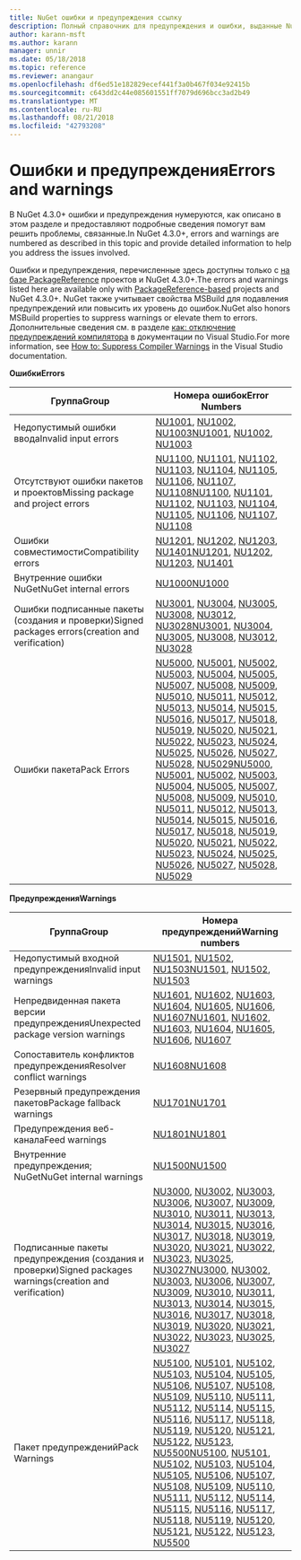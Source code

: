 ```yaml
---
title: NuGet ошибки и предупреждения ссылку
description: Полный справочник для предупреждения и ошибки, выданные NuGet при выполнении различных операций NuGet.
author: karann-msft
ms.author: karann
manager: unnir
ms.date: 05/18/2018
ms.topic: reference
ms.reviewer: anangaur
ms.openlocfilehash: df6ed51e182829ecef441f3a0b467f034e92415b
ms.sourcegitcommit: c643dd2c44e085601551ff7079d696bcc3ad2b49
ms.translationtype: MT
ms.contentlocale: ru-RU
ms.lasthandoff: 08/21/2018
ms.locfileid: "42793208"
---
```

# <a name="errors-and-warnings"></a><span data-ttu-id="a48f9-103">Ошибки и предупреждения</span><span class="sxs-lookup"><span data-stu-id="a48f9-103">Errors and warnings</span></span>

<span data-ttu-id="a48f9-104">В NuGet 4.3.0+ ошибки и предупреждения нумеруются, как описано в этом разделе и предоставляют подробные сведения помогут вам решить проблемы, связанные.</span><span class="sxs-lookup"><span data-stu-id="a48f9-104">In NuGet 4.3.0+, errors and warnings are numbered as described in this topic and provide detailed information to help you address the issues involved.</span></span>

<span data-ttu-id="a48f9-105">Ошибки и предупреждения, перечисленные здесь доступны только с [на базе PackageReference](../consume-packages/package-references-in-project-files.md) проектов и NuGet 4.3.0+.</span><span class="sxs-lookup"><span data-stu-id="a48f9-105">The errors and warnings listed here are available only with [PackageReference-based](../consume-packages/package-references-in-project-files.md) projects and NuGet 4.3.0+.</span></span> <span data-ttu-id="a48f9-106">NuGet также учитывает свойства MSBuild для подавления предупреждений или повысить их уровень до ошибок.</span><span class="sxs-lookup"><span data-stu-id="a48f9-106">NuGet also honors MSBuild properties to suppress warnings or elevate them to errors.</span></span> <span data-ttu-id="a48f9-107">Дополнительные сведения см. в разделе [как: отключение предупреждений компилятора](/visualstudio/ide/how-to-suppress-compiler-warnings) в документации по Visual Studio.</span><span class="sxs-lookup"><span data-stu-id="a48f9-107">For more information, see [How to: Suppress Compiler Warnings](/visualstudio/ide/how-to-suppress-compiler-warnings) in the Visual Studio documentation.</span></span>

<span data-ttu-id="a48f9-108">**Ошибки**</span><span class="sxs-lookup"><span data-stu-id="a48f9-108">**Errors**</span></span>

| <span data-ttu-id="a48f9-109">Группа</span><span class="sxs-lookup"><span data-stu-id="a48f9-109">Group</span></span> | <span data-ttu-id="a48f9-110">Номера ошибок</span><span class="sxs-lookup"><span data-stu-id="a48f9-110">Error Numbers</span></span> |
| --- | --- |
| <span data-ttu-id="a48f9-111">Недопустимый ошибки ввода</span><span class="sxs-lookup"><span data-stu-id="a48f9-111">Invalid input errors</span></span> | <span data-ttu-id="a48f9-112">[NU1001](./errors-and-warnings/NU1001.md), [NU1002](./errors-and-warnings/NU1002.md), [NU1003](./errors-and-warnings/NU1003.md)</span><span class="sxs-lookup"><span data-stu-id="a48f9-112">[NU1001](./errors-and-warnings/NU1001.md), [NU1002](./errors-and-warnings/NU1002.md), [NU1003](./errors-and-warnings/NU1003.md)</span></span> |
| <span data-ttu-id="a48f9-113">Отсутствуют ошибки пакетов и проектов</span><span class="sxs-lookup"><span data-stu-id="a48f9-113">Missing package and project errors</span></span> | <span data-ttu-id="a48f9-114">[NU1100](./errors-and-warnings/NU1100.md), [NU1101](./errors-and-warnings/NU1101.md), [NU1102](./errors-and-warnings/NU1102.md), [NU1103](./errors-and-warnings/NU1103.md), [NU1104](./errors-and-warnings/NU1104.md), [NU1105](./errors-and-warnings/NU1105.md), [NU1106](./errors-and-warnings/NU1106.md), [NU1107](./errors-and-warnings/NU1107.md), [NU1108](./errors-and-warnings/NU1108.md)</span><span class="sxs-lookup"><span data-stu-id="a48f9-114">[NU1100](./errors-and-warnings/NU1100.md), [NU1101](./errors-and-warnings/NU1101.md), [NU1102](./errors-and-warnings/NU1102.md), [NU1103](./errors-and-warnings/NU1103.md), [NU1104](./errors-and-warnings/NU1104.md), [NU1105](./errors-and-warnings/NU1105.md), [NU1106](./errors-and-warnings/NU1106.md), [NU1107](./errors-and-warnings/NU1107.md), [NU1108](./errors-and-warnings/NU1108.md)</span></span> |
| <span data-ttu-id="a48f9-115">Ошибки совместимости</span><span class="sxs-lookup"><span data-stu-id="a48f9-115">Compatibility errors</span></span> | <span data-ttu-id="a48f9-116">[NU1201](./errors-and-warnings/NU1201.md), [NU1202](./errors-and-warnings/NU1202.md), [NU1203](./errors-and-warnings/NU1203.md), [NU1401](./errors-and-warnings/NU1401.md)</span><span class="sxs-lookup"><span data-stu-id="a48f9-116">[NU1201](./errors-and-warnings/NU1201.md), [NU1202](./errors-and-warnings/NU1202.md), [NU1203](./errors-and-warnings/NU1203.md), [NU1401](./errors-and-warnings/NU1401.md)</span></span> |
| <span data-ttu-id="a48f9-117">Внутренние ошибки NuGet</span><span class="sxs-lookup"><span data-stu-id="a48f9-117">NuGet internal errors</span></span> | [<span data-ttu-id="a48f9-118">NU1000</span><span class="sxs-lookup"><span data-stu-id="a48f9-118">NU1000</span></span>](./errors-and-warnings/NU1000.md) |
| <span data-ttu-id="a48f9-119">Ошибки подписанные пакеты (создания и проверки)</span><span class="sxs-lookup"><span data-stu-id="a48f9-119">Signed packages errors(creation and verification)</span></span> | <span data-ttu-id="a48f9-120">[NU3001](./errors-and-warnings/NU3001.md), [NU3004](./errors-and-warnings/NU3004.md), [NU3005](./errors-and-warnings/NU3005.md), [NU3008](./errors-and-warnings/NU3008.md), [NU3012](./errors-and-warnings/NU3012.md), [NU3028](./errors-and-warnings/NU3028.md)</span><span class="sxs-lookup"><span data-stu-id="a48f9-120">[NU3001](./errors-and-warnings/NU3001.md), [NU3004](./errors-and-warnings/NU3004.md), [NU3005](./errors-and-warnings/NU3005.md), [NU3008](./errors-and-warnings/NU3008.md), [NU3012](./errors-and-warnings/NU3012.md), [NU3028](./errors-and-warnings/NU3028.md)</span></span> |
| <span data-ttu-id="a48f9-121">Ошибки пакета</span><span class="sxs-lookup"><span data-stu-id="a48f9-121">Pack Errors</span></span> | <span data-ttu-id="a48f9-122">[NU5000](./errors-and-warnings/NU5000.md), [NU5001](./errors-and-warnings/NU5001.md), [NU5002](./errors-and-warnings/NU5002.md), [NU5003](./errors-and-warnings/NU5003.md), [NU5004](./errors-and-warnings/NU5004.md), [NU5005](./errors-and-warnings/NU5005.md), [NU5007](./errors-and-warnings/NU5007.md), [NU5008](./errors-and-warnings/NU5008.md), [NU5009](./errors-and-warnings/NU5009.md), [NU5010](./errors-and-warnings/NU5010.md), [NU5011](./errors-and-warnings/NU5011.md), [NU5012](./errors-and-warnings/NU5012.md), [NU5013](./errors-and-warnings/NU5013.md), [NU5014](./errors-and-warnings/NU5014.md), [NU5015](./errors-and-warnings/NU5015.md), [NU5016](./errors-and-warnings/NU5016.md), [NU5017](./errors-and-warnings/NU5017.md), [ NU5018](./errors-and-warnings/NU5018.md), [NU5019](./errors-and-warnings/NU5019.md), [NU5020](./errors-and-warnings/NU5020.md), [NU5021](./errors-and-warnings/NU5021.md), [NU5022](./errors-and-warnings/NU5022.md), [NU5023](./errors-and-warnings/NU5023.md), [NU5024](./errors-and-warnings/NU5024.md), [NU5025](./errors-and-warnings/NU5025.md), [NU5026](./errors-and-warnings/NU5026.md), [NU5027](./errors-and-warnings/NU5027.md), [NU5028](./errors-and-warnings/NU5028.md), [NU5029](./errors-and-warnings/NU5029.md)</span><span class="sxs-lookup"><span data-stu-id="a48f9-122">[NU5000](./errors-and-warnings/NU5000.md), [NU5001](./errors-and-warnings/NU5001.md), [NU5002](./errors-and-warnings/NU5002.md), [NU5003](./errors-and-warnings/NU5003.md), [NU5004](./errors-and-warnings/NU5004.md), [NU5005](./errors-and-warnings/NU5005.md), [NU5007](./errors-and-warnings/NU5007.md), [NU5008](./errors-and-warnings/NU5008.md), [NU5009](./errors-and-warnings/NU5009.md), [NU5010](./errors-and-warnings/NU5010.md), [NU5011](./errors-and-warnings/NU5011.md), [NU5012](./errors-and-warnings/NU5012.md), [NU5013](./errors-and-warnings/NU5013.md), [NU5014](./errors-and-warnings/NU5014.md), [NU5015](./errors-and-warnings/NU5015.md), [NU5016](./errors-and-warnings/NU5016.md), [NU5017](./errors-and-warnings/NU5017.md), [NU5018](./errors-and-warnings/NU5018.md), [NU5019](./errors-and-warnings/NU5019.md), [NU5020](./errors-and-warnings/NU5020.md), [NU5021](./errors-and-warnings/NU5021.md), [NU5022](./errors-and-warnings/NU5022.md), [NU5023](./errors-and-warnings/NU5023.md), [NU5024](./errors-and-warnings/NU5024.md), [NU5025](./errors-and-warnings/NU5025.md), [NU5026](./errors-and-warnings/NU5026.md), [NU5027](./errors-and-warnings/NU5027.md), [NU5028](./errors-and-warnings/NU5028.md), [NU5029](./errors-and-warnings/NU5029.md)</span></span>

<span data-ttu-id="a48f9-123">**Предупреждения**</span><span class="sxs-lookup"><span data-stu-id="a48f9-123">**Warnings**</span></span>

| <span data-ttu-id="a48f9-124">Группа</span><span class="sxs-lookup"><span data-stu-id="a48f9-124">Group</span></span> | <span data-ttu-id="a48f9-125">Номера предупреждений</span><span class="sxs-lookup"><span data-stu-id="a48f9-125">Warning numbers</span></span> |
| --- | --- |
| <span data-ttu-id="a48f9-126">Недопустимый входной предупреждения</span><span class="sxs-lookup"><span data-stu-id="a48f9-126">Invalid input warnings</span></span> | <span data-ttu-id="a48f9-127">[NU1501](./errors-and-warnings/NU1501.md), [NU1502](./errors-and-warnings/NU1502.md), [NU1503](./errors-and-warnings/NU1503.md)</span><span class="sxs-lookup"><span data-stu-id="a48f9-127">[NU1501](./errors-and-warnings/NU1501.md), [NU1502](./errors-and-warnings/NU1502.md), [NU1503](./errors-and-warnings/NU1503.md)</span></span> |
| <span data-ttu-id="a48f9-128">Непредвиденная пакета версии предупреждения</span><span class="sxs-lookup"><span data-stu-id="a48f9-128">Unexpected package version warnings</span></span> | <span data-ttu-id="a48f9-129">[NU1601](./errors-and-warnings/NU1601.md), [NU1602](./errors-and-warnings/NU1602.md), [NU1603](./errors-and-warnings/NU1603.md), [NU1604](./errors-and-warnings/NU1604.md), [NU1605](./errors-and-warnings/NU1605.md), [NU1606](./errors-and-warnings/NU1108.md), [NU1607](./errors-and-warnings/NU1107.md)</span><span class="sxs-lookup"><span data-stu-id="a48f9-129">[NU1601](./errors-and-warnings/NU1601.md), [NU1602](./errors-and-warnings/NU1602.md), [NU1603](./errors-and-warnings/NU1603.md), [NU1604](./errors-and-warnings/NU1604.md), [NU1605](./errors-and-warnings/NU1605.md), [NU1606](./errors-and-warnings/NU1108.md), [NU1607](./errors-and-warnings/NU1107.md)</span></span> |
| <span data-ttu-id="a48f9-130">Сопоставитель конфликтов предупреждения</span><span class="sxs-lookup"><span data-stu-id="a48f9-130">Resolver conflict warnings</span></span> | [<span data-ttu-id="a48f9-131">NU1608</span><span class="sxs-lookup"><span data-stu-id="a48f9-131">NU1608</span></span>](./errors-and-warnings/NU1608.md) |
| <span data-ttu-id="a48f9-132">Резервный предупреждения пакетов</span><span class="sxs-lookup"><span data-stu-id="a48f9-132">Package fallback warnings</span></span> | [<span data-ttu-id="a48f9-133">NU1701</span><span class="sxs-lookup"><span data-stu-id="a48f9-133">NU1701</span></span>](./errors-and-warnings/NU1701.md) |
| <span data-ttu-id="a48f9-134">Предупреждения веб-канала</span><span class="sxs-lookup"><span data-stu-id="a48f9-134">Feed warnings</span></span> | [<span data-ttu-id="a48f9-135">NU1801</span><span class="sxs-lookup"><span data-stu-id="a48f9-135">NU1801</span></span>](./errors-and-warnings/NU1801.md) |
| <span data-ttu-id="a48f9-136">Внутренние предупреждения; NuGet</span><span class="sxs-lookup"><span data-stu-id="a48f9-136">NuGet internal warnings</span></span> | [<span data-ttu-id="a48f9-137">NU1500</span><span class="sxs-lookup"><span data-stu-id="a48f9-137">NU1500</span></span>](./errors-and-warnings/NU1500.md) |
| <span data-ttu-id="a48f9-138">Подписанные пакеты предупреждения (создания и проверки)</span><span class="sxs-lookup"><span data-stu-id="a48f9-138">Signed packages warnings(creation and verification)</span></span> | <span data-ttu-id="a48f9-139">[NU3000](./errors-and-warnings/NU3000.md), [NU3002](./errors-and-warnings/NU3002.md), [NU3003](./errors-and-warnings/NU3003.md), [NU3006](./errors-and-warnings/NU3006.md), [NU3007](./errors-and-warnings/NU3007.md), [NU3009](./errors-and-warnings/NU3009.md), [NU3010](./errors-and-warnings/NU3010.md), [NU3011](./errors-and-warnings/NU3011.md), [NU3013](./errors-and-warnings/NU3013.md), [NU3014](./errors-and-warnings/NU3014.md), [NU3015](./errors-and-warnings/NU3015.md), [NU3016](./errors-and-warnings/NU3016.md), [NU3017](./errors-and-warnings/NU3017.md), [NU3018](./errors-and-warnings/NU3018.md), [NU3019](./errors-and-warnings/NU3019.md), [NU3020](./errors-and-warnings/NU3020.md), [NU3021](./errors-and-warnings/NU3021.md), [ NU3022](./errors-and-warnings/NU3022.md), [NU3023](./errors-and-warnings/NU3023.md), [NU3025](./errors-and-warnings/NU3025.md), [NU3027](./errors-and-warnings/NU3027.md)</span><span class="sxs-lookup"><span data-stu-id="a48f9-139">[NU3000](./errors-and-warnings/NU3000.md), [NU3002](./errors-and-warnings/NU3002.md), [NU3003](./errors-and-warnings/NU3003.md), [NU3006](./errors-and-warnings/NU3006.md), [NU3007](./errors-and-warnings/NU3007.md), [NU3009](./errors-and-warnings/NU3009.md), [NU3010](./errors-and-warnings/NU3010.md), [NU3011](./errors-and-warnings/NU3011.md), [NU3013](./errors-and-warnings/NU3013.md), [NU3014](./errors-and-warnings/NU3014.md), [NU3015](./errors-and-warnings/NU3015.md), [NU3016](./errors-and-warnings/NU3016.md), [NU3017](./errors-and-warnings/NU3017.md), [NU3018](./errors-and-warnings/NU3018.md), [NU3019](./errors-and-warnings/NU3019.md), [NU3020](./errors-and-warnings/NU3020.md), [NU3021](./errors-and-warnings/NU3021.md), [NU3022](./errors-and-warnings/NU3022.md), [NU3023](./errors-and-warnings/NU3023.md), [NU3025](./errors-and-warnings/NU3025.md), [NU3027](./errors-and-warnings/NU3027.md)</span></span> |
| <span data-ttu-id="a48f9-140">Пакет предупреждений</span><span class="sxs-lookup"><span data-stu-id="a48f9-140">Pack Warnings</span></span> | <span data-ttu-id="a48f9-141">[NU5100](./errors-and-warnings/NU5100.md), [NU5101](./errors-and-warnings/NU5101.md), [NU5102](./errors-and-warnings/NU5102.md), [NU5103](./errors-and-warnings/NU5103.md), [NU5104](./errors-and-warnings/NU5104.md), [NU5105](./errors-and-warnings/NU5105.md), [NU5106](./errors-and-warnings/NU5106.md), [NU5107](./errors-and-warnings/NU5107.md), [NU5108](./errors-and-warnings/NU5108.md), [NU5109](./errors-and-warnings/NU5109.md), [NU5110](./errors-and-warnings/NU5110.md), [NU5111](./errors-and-warnings/NU5111.md), [NU5112](./errors-and-warnings/NU5112.md), [NU5114](./errors-and-warnings/NU5114.md), [NU5115](./errors-and-warnings/NU5115.md), [NU5116](./errors-and-warnings/NU5116.md), [NU5117](./errors-and-warnings/NU5117.md), [ NU5118](./errors-and-warnings/NU5118.md), [NU5119](./errors-and-warnings/NU5119.md), [NU5120](./errors-and-warnings/NU5120.md), [NU5121](./errors-and-warnings/NU5121.md), [NU5122](./errors-and-warnings/NU5122.md), [NU5123](./errors-and-warnings/NU5123.md), [NU5500](./errors-and-warnings/NU5500.md)</span><span class="sxs-lookup"><span data-stu-id="a48f9-141">[NU5100](./errors-and-warnings/NU5100.md), [NU5101](./errors-and-warnings/NU5101.md), [NU5102](./errors-and-warnings/NU5102.md), [NU5103](./errors-and-warnings/NU5103.md), [NU5104](./errors-and-warnings/NU5104.md), [NU5105](./errors-and-warnings/NU5105.md), [NU5106](./errors-and-warnings/NU5106.md), [NU5107](./errors-and-warnings/NU5107.md), [NU5108](./errors-and-warnings/NU5108.md), [NU5109](./errors-and-warnings/NU5109.md), [NU5110](./errors-and-warnings/NU5110.md), [NU5111](./errors-and-warnings/NU5111.md), [NU5112](./errors-and-warnings/NU5112.md), [NU5114](./errors-and-warnings/NU5114.md), [NU5115](./errors-and-warnings/NU5115.md), [NU5116](./errors-and-warnings/NU5116.md), [NU5117](./errors-and-warnings/NU5117.md), [NU5118](./errors-and-warnings/NU5118.md), [NU5119](./errors-and-warnings/NU5119.md), [NU5120](./errors-and-warnings/NU5120.md), [NU5121](./errors-and-warnings/NU5121.md), [NU5122](./errors-and-warnings/NU5122.md), [NU5123](./errors-and-warnings/NU5123.md), [NU5500](./errors-and-warnings/NU5500.md)</span></span>

